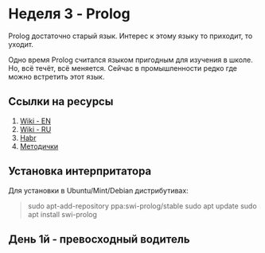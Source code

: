# Неделя 3 - Prolog

Prolog достаточно старый язык.
Интерес к этому языку то приходит, то уходит.

Одно время Prolog считался языком пригодным для изучения в школе. Но, всё течёт, всё меняется.
Сейчас в промышленности редко где можно встретить этот язык.

## Ссылки на ресурсы

1. [Wiki - EN](https://en.wikipedia.org/wiki/Prolog)
2. [Wiki - RU](<https://ru.wikipedia.org/wiki/%D0%9F%D1%80%D0%BE%D0%BB%D0%BE%D0%B3_(%D1%8F%D0%B7%D1%8B%D0%BA_%D0%BF%D1%80%D0%BE%D0%B3%D1%80%D0%B0%D0%BC%D0%BC%D0%B8%D1%80%D0%BE%D0%B2%D0%B0%D0%BD%D0%B8%D1%8F)>)
3. [Habr](https://habr.com/ru/post/124636/)
4. [Методички](https://labs-org.ru/programmirovanie-prolog/)

## Установка интерпритатора

Для установки в Ubuntu/Mint/Debian дистрибутивах:

> sudo apt-add-repository ppa:swi-prolog/stable
> sudo apt update
> sudo apt install swi-prolog

## День 1й - превосходный водитель
